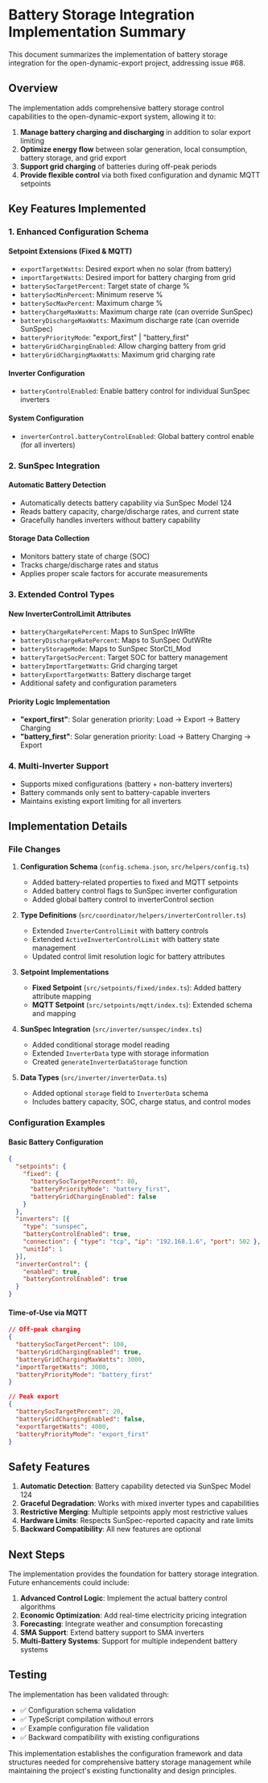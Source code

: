 # Battery Storage Integration Implementation Summary

This document summarizes the implementation of battery storage integration for the open-dynamic-export project, addressing issue #68.

## Overview

The implementation adds comprehensive battery storage control capabilities to the open-dynamic-export system, allowing it to:

1. **Manage battery charging and discharging** in addition to solar export limiting
2. **Optimize energy flow** between solar generation, local consumption, battery storage, and grid export
3. **Support grid charging** of batteries during off-peak periods
4. **Provide flexible control** via both fixed configuration and dynamic MQTT setpoints

## Key Features Implemented

### 1. **Enhanced Configuration Schema**

#### Setpoint Extensions (Fixed & MQTT)
- `exportTargetWatts`: Desired export when no solar (from battery)
- `importTargetWatts`: Desired import for battery charging from grid
- `batterySocTargetPercent`: Target state of charge %
- `batterySocMinPercent`: Minimum reserve %
- `batterySocMaxPercent`: Maximum charge %
- `batteryChargeMaxWatts`: Maximum charge rate (can override SunSpec)
- `batteryDischargeMaxWatts`: Maximum discharge rate (can override SunSpec)
- `batteryPriorityMode`: "export_first" | "battery_first"
- `batteryGridChargingEnabled`: Allow charging battery from grid
- `batteryGridChargingMaxWatts`: Maximum grid charging rate

#### Inverter Configuration
- `batteryControlEnabled`: Enable battery control for individual SunSpec inverters

#### System Configuration
- `inverterControl.batteryControlEnabled`: Global battery control enable (for all inverters)

### 2. **SunSpec Integration**

#### Automatic Battery Detection
- Automatically detects battery capability via SunSpec Model 124
- Reads battery capacity, charge/discharge rates, and current state
- Gracefully handles inverters without battery capability

#### Storage Data Collection
- Monitors battery state of charge (SOC)
- Tracks charge/discharge rates and status
- Applies proper scale factors for accurate measurements

### 3. **Extended Control Types**

#### New InverterControlLimit Attributes
- `batteryChargeRatePercent`: Maps to SunSpec InWRte
- `batteryDischargeRatePercent`: Maps to SunSpec OutWRte  
- `batteryStorageMode`: Maps to SunSpec StorCtl_Mod
- `batteryTargetSocPercent`: Target SOC for battery management
- `batteryImportTargetWatts`: Grid charging target
- `batteryExportTargetWatts`: Battery discharge target
- Additional safety and configuration parameters

#### Priority Logic Implementation
- **"export_first"**: Solar generation priority: Load → Export → Battery Charging
- **"battery_first"**: Solar generation priority: Load → Battery Charging → Export

### 4. **Multi-Inverter Support**

- Supports mixed configurations (battery + non-battery inverters)
- Battery commands only sent to battery-capable inverters
- Maintains existing export limiting for all inverters

## Implementation Details

### File Changes

1. **Configuration Schema** (`config.schema.json`, `src/helpers/config.ts`)
   - Added battery-related properties to fixed and MQTT setpoints
   - Added battery control flags to SunSpec inverter configuration
   - Added global battery control to inverterControl section

2. **Type Definitions** (`src/coordinator/helpers/inverterController.ts`)
   - Extended `InverterControlLimit` with battery controls
   - Extended `ActiveInverterControlLimit` with battery state management
   - Updated control limit resolution logic for battery attributes

3. **Setpoint Implementations**
   - **Fixed Setpoint** (`src/setpoints/fixed/index.ts`): Added battery attribute mapping
   - **MQTT Setpoint** (`src/setpoints/mqtt/index.ts`): Extended schema and mapping

4. **SunSpec Integration** (`src/inverter/sunspec/index.ts`)
   - Added conditional storage model reading
   - Extended `InverterData` type with storage information
   - Created `generateInverterDataStorage` function

5. **Data Types** (`src/inverter/inverterData.ts`)
   - Added optional `storage` field to `InverterData` schema
   - Includes battery capacity, SOC, charge status, and control modes

### Configuration Examples

#### Basic Battery Configuration
```json
{
  "setpoints": {
    "fixed": {
      "batterySocTargetPercent": 80,
      "batteryPriorityMode": "battery_first",
      "batteryGridChargingEnabled": false
    }
  },
  "inverters": [{
    "type": "sunspec",
    "batteryControlEnabled": true,
    "connection": { "type": "tcp", "ip": "192.168.1.6", "port": 502 },
    "unitId": 1
  }],
  "inverterControl": {
    "enabled": true,
    "batteryControlEnabled": true
  }
}
```

#### Time-of-Use via MQTT
```json
// Off-peak charging
{
  "batterySocTargetPercent": 100,
  "batteryGridChargingEnabled": true,
  "batteryGridChargingMaxWatts": 3000,
  "importTargetWatts": 3000,
  "batteryPriorityMode": "battery_first"
}

// Peak export
{
  "batterySocTargetPercent": 20,
  "batteryGridChargingEnabled": false,
  "exportTargetWatts": 4000,
  "batteryPriorityMode": "export_first"
}
```

## Safety Features

1. **Automatic Detection**: Battery capability detected via SunSpec Model 124
2. **Graceful Degradation**: Works with mixed inverter types and capabilities
3. **Restrictive Merging**: Multiple setpoints apply most restrictive values
4. **Hardware Limits**: Respects SunSpec-reported capacity and rate limits
5. **Backward Compatibility**: All new features are optional

## Next Steps

The implementation provides the foundation for battery storage integration. Future enhancements could include:

1. **Advanced Control Logic**: Implement the actual battery control algorithms
2. **Economic Optimization**: Add real-time electricity pricing integration
3. **Forecasting**: Integrate weather and consumption forecasting
4. **SMA Support**: Extend battery support to SMA inverters
5. **Multi-Battery Systems**: Support for multiple independent battery systems

## Testing

The implementation has been validated through:
- ✅ Configuration schema validation
- ✅ TypeScript compilation without errors  
- ✅ Example configuration file validation
- ✅ Backward compatibility with existing configurations

This implementation establishes the configuration framework and data structures needed for comprehensive battery storage management while maintaining the project's existing functionality and design principles.
